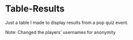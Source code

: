 # Table-Results
Just a table I made to display results from a pop quiz event.

Note: Changed the players' usernames for anonymity 
